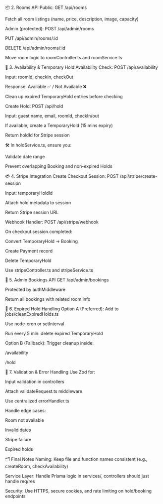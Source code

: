 📦 2. Rooms API
Public:
GET /api/rooms

Fetch all room listings (name, price, description, image, capacity)

Admin (protected):
POST /api/admin/rooms

PUT /api/admin/rooms/:id

DELETE /api/admin/rooms/:id

Move room logic to roomController.ts and roomService.ts

📅 3. Availability & Temporary Hold
Availability Check:
POST /api/availability

Input: roomId, checkIn, checkOut

Response: Available ✅ / Not Available ❌

Clean up expired TemporaryHold entries before checking

Create Hold:
POST /api/hold

Input: guest name, email, roomId, checkIn/out

If available, create a TemporaryHold (15 mins expiry)

Return holdId for Stripe session

🛠 In holdService.ts, ensure you:

Validate date range

Prevent overlapping Booking and non-expired Holds

💳 4. Stripe Integration
Create Checkout Session:
POST /api/stripe/create-session

Input: temporaryHoldId

Attach hold metadata to session

Return Stripe session URL

Webhook Handler:
POST /api/stripe/webhook

On checkout.session.completed:

Convert TemporaryHold → Booking

Create Payment record

Delete TemporaryHold

Use stripeController.ts and stripeService.ts

📖 5. Admin Bookings API
GET /api/admin/bookings

Protected by authMiddleware

Return all bookings with related room info

🧼 6. Expired Hold Handling
Option A (Preferred):
Add to jobs/cleanExpiredHolds.ts

Use node-cron or setInterval

Run every 5 min: delete expired TemporaryHold

Option B (Fallback):
Trigger cleanup inside:

/availability

/hold

🧪 7. Validation & Error Handling
Use Zod for:

Input validation in controllers

Attach validateRequest.ts middleware

Use centralized errorHandler.ts

Handle edge cases:

Room not available

Invalid dates

Stripe failure

Expired holds

🗂 Final Notes
Naming: Keep file and function names consistent (e.g., createRoom, checkAvailability)

Service Layer: Handle Prisma logic in services/, controllers should just handle req/res

Security: Use HTTPS, secure cookies, and rate limiting on hold/booking endpoints